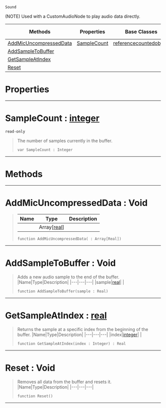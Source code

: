  `Sound`

(NOTE) Used with a CustomAudioNode to play audio data directly.

|Methods|Properties|Base Classes|Derived Classes|
|---|---|---|---|
|[ AddMicUncompressedData](https://github.com/ZilchEngine/ZilchDocs/blob/master/code_reference/class_reference/soundbuffer.markdown#addmicuncompresseddata-v)|[ SampleCount](https://github.com/ZilchEngine/ZilchDocs/blob/master/code_reference/class_reference/soundbuffer.markdown#samplecount-zero-engine)|[referencecountedobject](https://github.com/ZilchEngine/ZilchDocs/blob/master/code_reference/class_reference/referencecountedobject.markdown)| |
|[ AddSampleToBuffer](https://github.com/ZilchEngine/ZilchDocs/blob/master/code_reference/class_reference/soundbuffer.markdown#addsampletobuffer-void)| | | |
|[ GetSampleAtIndex](https://github.com/ZilchEngine/ZilchDocs/blob/master/code_reference/class_reference/soundbuffer.markdown#getsampleatindex-zero-en)| | | |
|[ Reset](https://github.com/ZilchEngine/ZilchDocs/blob/master/code_reference/class_reference/soundbuffer.markdown#reset-void)| | | |


 #  Properties


---  
 #  SampleCount : [integer](https://github.com/ZilchEngine/ZilchDocs/blob/master/code_reference/nada_base_types/integer.markdown)

 `read-only`

> The number of samples currently in the buffer.
> ``` lang=cpp, name=Nada
> var SampleCount : Integer


---  
 #  Methods


---  
 #  AddMicUncompressedData : Void

> 
> |Name|Type|Description|
> |---|---|---|
> ||Array[[real](https://github.com/ZilchEngine/ZilchDocs/blob/master/code_reference/nada_base_types/real.markdown)]| |
> ``` lang=cpp, name=Nada
> function AddMicUncompressedData( : Array[Real])
> ``` 


---  
 #  AddSampleToBuffer : Void

> Adds a new audio sample to the end of the buffer.
> |Name|Type|Description|
> |---|---|---|
> |sample|[real](https://github.com/ZilchEngine/ZilchDocs/blob/master/code_reference/nada_base_types/real.markdown)| |
> ``` lang=cpp, name=Nada
> function AddSampleToBuffer(sample : Real)
> ``` 


---  
 #  GetSampleAtIndex : [real](https://github.com/ZilchEngine/ZilchDocs/blob/master/code_reference/nada_base_types/real.markdown)

> Returns the sample at a specific index from the beginning of the buffer.
> |Name|Type|Description|
> |---|---|---|
> |index|[integer](https://github.com/ZilchEngine/ZilchDocs/blob/master/code_reference/nada_base_types/integer.markdown)| |
> ``` lang=cpp, name=Nada
> function GetSampleAtIndex(index : Integer) : Real
> ``` 


---  
 #  Reset : Void

> Removes all data from the buffer and resets it.
> |Name|Type|Description|
> |---|---|---|
> ``` lang=cpp, name=Nada
> function Reset()
> ``` 


---  
 

 